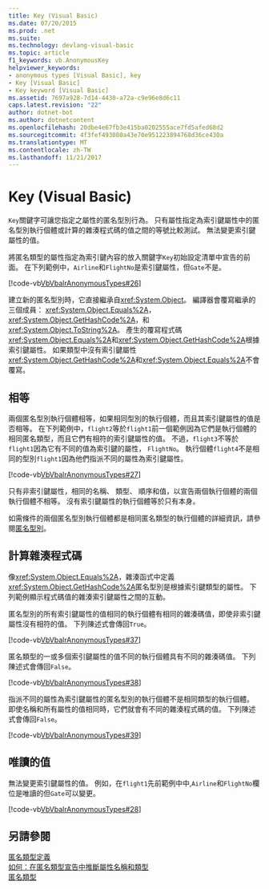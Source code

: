 ```yaml
---
title: Key (Visual Basic)
ms.date: 07/20/2015
ms.prod: .net
ms.suite: 
ms.technology: devlang-visual-basic
ms.topic: article
f1_keywords: vb.AnonymousKey
helpviewer_keywords:
- anonymous types [Visual Basic], key
- Key [Visual Basic]
- Key keyword [Visual Basic]
ms.assetid: 7697a928-7d14-4430-a72a-c9e96e8d6c11
caps.latest.revision: "22"
author: dotnet-bot
ms.author: dotnetcontent
ms.openlocfilehash: 20dbe4e67fb3e415ba0202555ace7fd5afed68d2
ms.sourcegitcommit: 4f3fef493080a43e70e951223894768d36ce430a
ms.translationtype: MT
ms.contentlocale: zh-TW
ms.lasthandoff: 11/21/2017
---
```

# <a name="key-visual-basic"></a>Key (Visual Basic)
`Key`關鍵字可讓您指定之屬性的匿名型別行為。 只有屬性指定為索引鍵屬性中的匿名型別執行個體或計算的雜湊程式碼的值之間的等號比較測試。 無法變更索引鍵屬性的值。  
  
 將匿名類型的屬性指定為索引鍵內容的放入關鍵字`Key`初始設定清單中宣告的前面。 在下列範例中，`Airline`和`FlightNo`是索引鍵屬性，但`Gate`不是。  
  
 [!code-vb[VbVbalrAnonymousTypes#26](../../../visual-basic/language-reference/modifiers/codesnippet/VisualBasic/key_1.vb)]  
  
 建立新的匿名型別時，它直接繼承自<xref:System.Object>。 編譯器會覆寫繼承的三個成員： <xref:System.Object.Equals%2A>， <xref:System.Object.GetHashCode%2A>，和<xref:System.Object.ToString%2A>。 產生的覆寫程式碼<xref:System.Object.Equals%2A>和<xref:System.Object.GetHashCode%2A>根據索引鍵屬性。 如果類型中沒有索引鍵屬性<xref:System.Object.GetHashCode%2A>和<xref:System.Object.Equals%2A>不會覆寫。  
  
## <a name="equality"></a>相等  
 兩個匿名型別執行個體相等，如果相同型別的執行個體，而且其索引鍵屬性的值是否相等。 在下列範例中，`flight2`等於`flight1`前一個範例因為它們是執行個體的相同匿名類型，而且它們有相符的索引鍵屬性的值。 不過，`flight3`不等於`flight1`因為它有不同的值為索引鍵的屬性， `FlightNo`。 執行個體`flight4`不是相同的型別`flight1`因為他們指派不同的屬性為索引鍵屬性。  
  
 [!code-vb[VbVbalrAnonymousTypes#27](../../../visual-basic/language-reference/modifiers/codesnippet/VisualBasic/key_2.vb)]  
  
 只有非索引鍵屬性，相同的名稱、 類型、 順序和值，以宣告兩個執行個體的兩個執行個體不相等。 沒有索引鍵屬性的執行個體等於只有本身。  
  
 如需條件的兩個匿名型別執行個體都是相同匿名類型的執行個體的詳細資訊，請參閱[匿名型別](../../../visual-basic/programming-guide/language-features/objects-and-classes/anonymous-types.md)。  
  
## <a name="hash-code-calculation"></a>計算雜湊程式碼  
 像<xref:System.Object.Equals%2A>，雜湊函式中定義<xref:System.Object.GetHashCode%2A>匿名型別是根據索引鍵類型的屬性。 下列範例顯示程式碼值的雜湊索引鍵屬性之間的互動。  
  
 匿名型別的所有索引鍵屬性的值相同的執行個體有相同的雜湊碼值，即使非索引鍵屬性沒有相符的值。 下列陳述式會傳回`True`。  
  
 [!code-vb[VbVbalrAnonymousTypes#37](../../../visual-basic/language-reference/modifiers/codesnippet/VisualBasic/key_3.vb)]  
  
 匿名類型的一或多個索引鍵屬性的值不同的執行個體具有不同的雜湊碼值。 下列陳述式會傳回`False`。  
  
 [!code-vb[VbVbalrAnonymousTypes#38](../../../visual-basic/language-reference/modifiers/codesnippet/VisualBasic/key_4.vb)]  
  
 指派不同的屬性為索引鍵屬性的匿名型別的執行個體不是相同類型的執行個體。 即使名稱和所有屬性的值相同時，它們就會有不同的雜湊程式碼的值。 下列陳述式會傳回`False`。  
  
 [!code-vb[VbVbalrAnonymousTypes#39](../../../visual-basic/language-reference/modifiers/codesnippet/VisualBasic/key_5.vb)]  
  
## <a name="read-only-values"></a>唯讀的值  
 無法變更索引鍵屬性的值。 例如，在`flight1`先前範例中中,`Airline`和`FlightNo`欄位是唯讀的但`Gate`可以變更。  
  
 [!code-vb[VbVbalrAnonymousTypes#28](../../../visual-basic/language-reference/modifiers/codesnippet/VisualBasic/key_6.vb)]  
  
## <a name="see-also"></a>另請參閱  
 [匿名類型定義](../../../visual-basic/programming-guide/language-features/objects-and-classes/anonymous-type-definition.md)  
 [如何：在匿名類型宣告中推斷屬性名稱和類型](../../../visual-basic/programming-guide/language-features/objects-and-classes/how-to-infer-property-names-and-types-in-anonymous-type-declarations.md)  
 [匿名類型](../../../visual-basic/programming-guide/language-features/objects-and-classes/anonymous-types.md)
